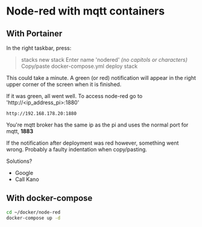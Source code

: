 # Node-red with mqtt containers
## With Portainer
In the right taskbar, press:
> stacks
> new stack
Enter name 'nodered' _(no capitols or characters)_
Copy/paste docker-compose.yml
> deploy stack

This could take a minute. A green (or red) notification will appear in the right upper corner of the screen when it is finished.

If it was green, all went well.
To access node-red go to 'http://<ip_address_pi>:1880'
```
http://192.168.178.20:1880
```

You're mqtt broker has the same ip as the pi and uses the normal port for mqtt, __1883__

If the notification after deployment was red however, something went wrong. 
Probably a faulty indentation when copy/pasting.

Solutions?
- Google
- Call Kano

## With docker-compose

```bash
cd ~/docker/node-red
docker-compose up -d
```
